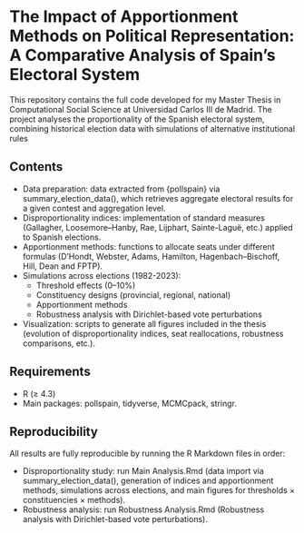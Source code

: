 # The Impact of Apportionment Methods on Political Representation: A Comparative Analysis of Spain’s Electoral System

This repository contains the full code developed for my Master Thesis in Computational Social Science at Universidad Carlos III de Madrid. The project analyses the proportionality of the Spanish electoral system, combining historical election data with simulations of alternative institutional rules

## Contents

- Data preparation: data extracted from {pollspain} via summary_election_data(), which retrieves aggregate electoral results for a given contest and aggregation level.
- Disproportionality indices: implementation of standard measures (Gallagher, Loosemore–Hanby, Rae, Lijphart, Sainte-Laguë, etc.) applied to Spanish elections.
- Apportionment methods: functions to allocate seats under different formulas (D’Hondt, Webster, Adams, Hamilton, Hagenbach–Bischoff, Hill, Dean and FPTP).
- Simulations across elections (1982-2023):
  - Threshold effects (0–10%)
  - Constituency designs (provincial, regional, national)
  - Apportionment methods
  - Robustness analysis with Dirichlet-based vote perturbations
- Visualization: scripts to generate all figures included in the thesis (evolution of disproportionality indices, seat reallocations, robustness comparisons, etc.).

## Requirements

- R (≥ 4.3)
- Main packages: pollspain, tidyverse, MCMCpack, stringr.

##  Reproducibility

All results are fully reproducible by running the R Markdown files in order:

- Disproportionality study: run Main Analysis.Rmd (data import via summary_election_data(), generation of indices and apportionment methods, simulations across elections, and main figures for thresholds ×  constituencies × methods).
- Robustness analysis: run Robustness Analysis.Rmd (Robustness analysis with Dirichlet-based vote perturbations).

